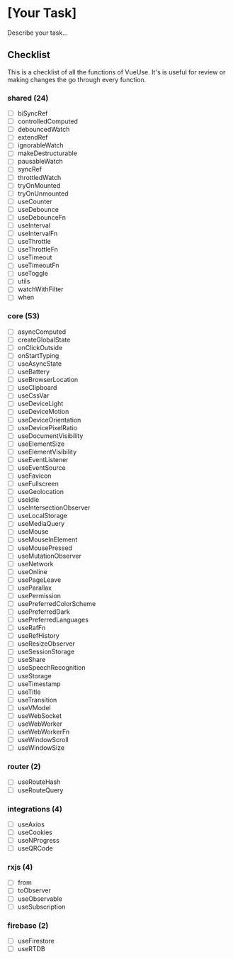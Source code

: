 # [Your Task]

Describe your task...

## Checklist 

This is a checklist of all the functions of VueUse. It's is useful for review or making changes the go through every function.

<!--LIST_STARTS-->

### shared (24)
  - [ ] biSyncRef
  - [ ] controlledComputed
  - [ ] debouncedWatch
  - [ ] extendRef
  - [ ] ignorableWatch
  - [ ] makeDestructurable
  - [ ] pausableWatch
  - [ ] syncRef
  - [ ] throttledWatch
  - [ ] tryOnMounted
  - [ ] tryOnUnmounted
  - [ ] useCounter
  - [ ] useDebounce
  - [ ] useDebounceFn
  - [ ] useInterval
  - [ ] useIntervalFn
  - [ ] useThrottle
  - [ ] useThrottleFn
  - [ ] useTimeout
  - [ ] useTimeoutFn
  - [ ] useToggle
  - [ ] utils
  - [ ] watchWithFilter
  - [ ] when

### core (53)
  - [ ] asyncComputed
  - [ ] createGlobalState
  - [ ] onClickOutside
  - [ ] onStartTyping
  - [ ] useAsyncState
  - [ ] useBattery
  - [ ] useBrowserLocation
  - [ ] useClipboard
  - [ ] useCssVar
  - [ ] useDeviceLight
  - [ ] useDeviceMotion
  - [ ] useDeviceOrientation
  - [ ] useDevicePixelRatio
  - [ ] useDocumentVisibility
  - [ ] useElementSize
  - [ ] useElementVisibility
  - [ ] useEventListener
  - [ ] useEventSource
  - [ ] useFavicon
  - [ ] useFullscreen
  - [ ] useGeolocation
  - [ ] useIdle
  - [ ] useIntersectionObserver
  - [ ] useLocalStorage
  - [ ] useMediaQuery
  - [ ] useMouse
  - [ ] useMouseInElement
  - [ ] useMousePressed
  - [ ] useMutationObserver
  - [ ] useNetwork
  - [ ] useOnline
  - [ ] usePageLeave
  - [ ] useParallax
  - [ ] usePermission
  - [ ] usePreferredColorScheme
  - [ ] usePreferredDark
  - [ ] usePreferredLanguages
  - [ ] useRafFn
  - [ ] useRefHistory
  - [ ] useResizeObserver
  - [ ] useSessionStorage
  - [ ] useShare
  - [ ] useSpeechRecognition
  - [ ] useStorage
  - [ ] useTimestamp
  - [ ] useTitle
  - [ ] useTransition
  - [ ] useVModel
  - [ ] useWebSocket
  - [ ] useWebWorker
  - [ ] useWebWorkerFn
  - [ ] useWindowScroll
  - [ ] useWindowSize

### router (2)
  - [ ] useRouteHash
  - [ ] useRouteQuery

### integrations (4)
  - [ ] useAxios
  - [ ] useCookies
  - [ ] useNProgress
  - [ ] useQRCode

### rxjs (4)
  - [ ] from
  - [ ] toObserver
  - [ ] useObservable
  - [ ] useSubscription

### firebase (2)
  - [ ] useFirestore
  - [ ] useRTDB

<!--LIST_ENDS-->
